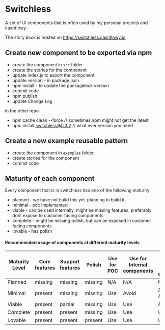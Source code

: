 # Switchless

A set of UI components that is often used by my personal projects and cashflowy.

The story book is hosted on https://switchless.cashflowy.io

## Create new component to be exported via npm

- create the component in `src` folder
- create the stories for the component
- update index.js to export the component
- update version - in package.json
- npm install - to update the packagelock version
- commit code
- npm publish
- update Change Log

in the other repo

- npm cache clean --force // sometimes npm might not get the latest
- npm install switchless@0.3.2 // what ever version you need

## Create a new example reusable pattern
- create the component in `examples` folder  
- create stories for the component
- commit code


## Maturity of each component

Every component that is in switchless has one of the following maturity
- planned - we have not build this yet. planning to build it.
- minimal - poc implemented
- viable - can be used internally, might be missing features, preferably dont expose to customer facing components
- complete - might be missing polish, but can be exposed in customer facing components
- lovable - has polish

#### Recommended usage of components at different maturity levels
| Maturity Level | Core features | Support features | Polish | Use for POC | Use for Internal components | Use in customer facing components | MUI JOY color level |
|----------|---------|---------|---------|-----|-----|-----|-----|
| Planned  | missing | missing | missing | N/A | N/A | N/A | N/A |
| Minimal  | present | missing | missing | Use | Avoid | Strictly Avoid | danger |
| Viable   | present | partial | missing | Use | Use | Avoid | warning |
| Complete | present | present | missing | Use | Use | Use | primary |
| Lovable  | present | present | present | Use | Use | Use | success |
